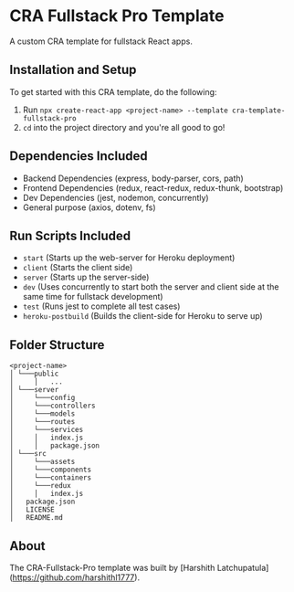 # CRA Fullstack Pro Template

A custom CRA template for fullstack React apps.

## Installation and Setup

To get started with this CRA template, do the following:
1. Run `npx create-react-app <project-name> --template cra-template-fullstack-pro`
2. `cd` into the project directory and you're all good to go!


## Dependencies Included

- Backend Dependencies (express, body-parser, cors, path)
- Frontend Dependencies (redux, react-redux, redux-thunk, bootstrap)
- Dev Dependencies (jest, nodemon, concurrently)
- General purpose (axios, dotenv, fs)

## Run Scripts Included

- `start` (Starts up the web-server for Heroku deployment)
- `client` (Starts the client side)
- `server` (Starts up the server-side)
- `dev` (Uses concurrently to start both the server and client side at the same time for fullstack development)
- `test` (Runs jest to complete all test cases)
- `heroku-postbuild` (Builds the client-side for Heroku to serve up)

## Folder Structure

```
<project-name>
│ └───public
│     │   ... 
│ └───server 
│     └───config
│     └───controllers
│     └───models
│     └───routes
│     └───services
│     │   index.js
│     │   package.json
│ └───src
│     └───assets
│     └───components
│     └───containers
│     └───redux
│     │   index.js
│   package.json
│   LICENSE
│   README.md

```

## About

The CRA-Fullstack-Pro template was built by [Harshith Latchupatula] (https://github.com/harshithl1777).